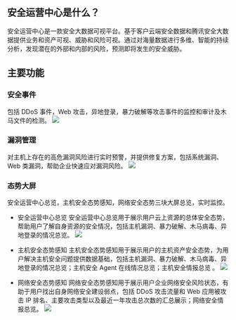 ## 安全运营中心是什么？
安全运营中心是一款安全大数据可视平台。基于客户云端安全数据和腾讯安全大数据提供业务和资产可视、威胁和风险可视。通过对海量数据进行多维、智能的持续分析，发现潜在的外部和内部的风险，预测即将发生的安全威胁。

## 主要功能
### 安全事件
包括 DDoS 事件，Web 攻击，异地登录，暴力破解等攻击事件的监控和审计及木马文件的检测。
![](https://main.qcloudimg.com/raw/eb8926e306187d7352aa0287c862d618.png)

### 漏洞管理
对主机上存在的高危漏洞风险进行实时预警，并提供修复方案，包括系统漏洞、Web 类漏洞，帮助企业快速应对漏洞风险。
![](https://main.qcloudimg.com/raw/3901d1e867e8e14abacbc56cbf51d41c.png)

### 态势大屏
安全运营中心总览，主机安全态势感知，网络安全态势三块大屏总览，实时监控。
- 安全运营中心总览
安全运营中心总览用于展示用户云上资源的总体安全态势，帮助用户了解自身资源的安全情况，包括主机漏洞、暴力破解、木马病毒、异地登录的情况总览。
![](https://main.qcloudimg.com/raw/56caee8d9ac3ba0056ede60a795f955b.png)

- 主机安全态势感知
主机安全态势感知用于展示用户的主机资产安全态势，为用户解决主机安全问题提供数据基础，包括主机漏洞、暴力破解、木马病毒、异地登录的情况总览；主机安全 Agent 在线情况总览；主机安全情报总览 。
![](https://main.qcloudimg.com/raw/9794c163bab104f0ebf5d61e25349d2a.png)

- 网络安全态势感知
网络安全态势感知用于展示用户企业网络安全风险状态，有助于用户找出自身网络安全建设弱点，包括 DDoS 攻击流量和 Web 应用被攻击 IP 排名、主要攻击类型以及最近一年攻击总次数的汇总展示；网络安全情报总览。
![](https://main.qcloudimg.com/raw/a90eac315e7d1ac51f03a6558fe54b14.png)
